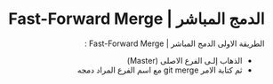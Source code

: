 
# <div dir="rtl">الدمج المباشر | Fast-Forward Merge</div>

  <div  dir="rtl">
الطريقة الاولى الدمج المباشر | Fast-Forward Merge :
</div>

<div  dir="rtl">
<ul>
<li>الذهاب إلـى الفرع الاصلى (Master)</li>
<li>ثم كتابة الامر git merge مع اسم الفرع المراد دمجه</li>
</ul>
 </div>

  